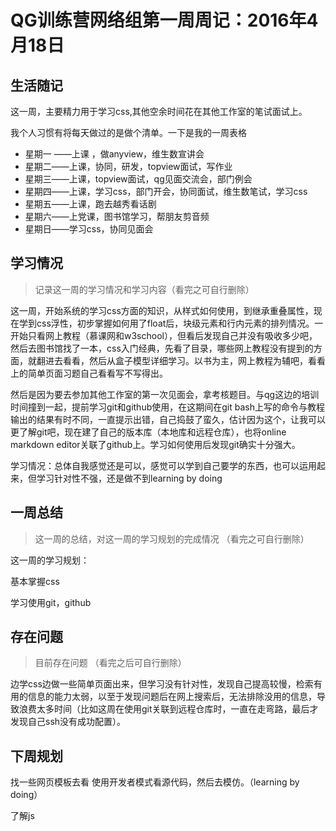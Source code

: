 # QG训练营网络组第一周周记：2016年4月18日


## 生活随记

这一周，主要精力用于学习css,其他空余时间花在其他工作室的笔试面试上。

我个人习惯有将每天做过的是做个清单。一下是我的一周表格

* 星期一 ——上课 ，做anyview，维生数宣讲会
* 星期二——上课，协同，研发，topview面试，写作业
* 星期三——上课，topview面试，qg见面交流会，部门例会
* 星期四——上课，学习css，部门开会，协同面试，维生数笔试，学习css
* 星期五——上课，跑去越秀看话剧
* 星期六——上党课，图书馆学习，帮朋友剪音频
* 星期日——学习css，协同见面会
## 学习情况
> 记录这一周的学习情况和学习内容（看完之可自行删除）

这一周，开始系统的学习css方面的知识，从样式如何使用，到继承重叠属性，现在学到css浮性，初步掌握如何用了float后，块级元素和行内元素的排列情况。一开始只看网上教程（慕课网和w3school），但看后发现自己并没有吸收多少吧，然后去图书馆找了一本，css入门经典，先看了目录，哪些网上教程没有提到的方面，就翻进去看看，然后从盒子模型详细学习。以书为主，网上教程为辅吧，看看上的简单页面习题自己看看写不写得出。

然后是因为要去参加其他工作室的第一次见面会，拿考核题目。与qg这边的培训时间撞到一起，提前学习git和github使用，在这期间在git bash上写的命令与教程输出的结果有时不同，一直提示出错，自己捣鼓了蛮久，估计因为这个，让我可以更了解git吧，现在建了自己的版本库（本地库和远程仓库），也将online markdown editor关联了github上。学习如何使用后发现git确实十分强大。

学习情况：总体自我感觉还是可以，感觉可以学到自己要学的东西，也可以运用起来，但学习针对性不强，还是做不到learning by doing

## 一周总结
> 这一周的总结，对这一周的学习规划的完成情况 （看完之可自行删除）

这一周的学习规划：

基本掌握css

学习使用git，github

## 存在问题
> 目前存在问题 （看完之后可自行删除）

边学css边做一些简单页面出来，但学习没有针对性，发现自己提高较慢，检索有用的信息的能力太弱，以至于发现问题后在网上搜索后，无法排除没用的信息，导致浪费太多时间（比如这周在使用git关联到远程仓库时，一直在走弯路，最后才发现自己ssh没有成功配置）。

## 下周规划

找一些网页模板去看 使用开发者模式看源代码，然后去模仿。（learning by doing）

了解js